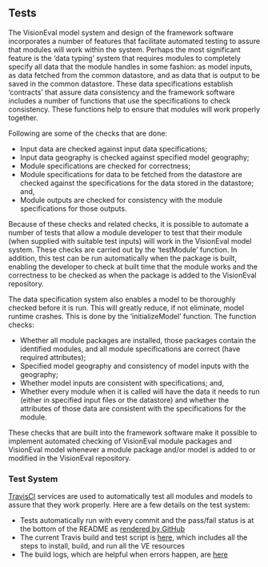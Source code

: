 ## Tests
The VisionEval model system and design of the framework software incorporates a number of features that facilitate automated testing to assure that modules will work within the system. Perhaps the most significant feature is the ‘data typing’ system that requires modules to completely specify all data that the module handles in some fashion: as model inputs, as data fetched from the common datastore, and as data that is output to be saved in the common datastore. These data specifications establish ‘contracts’ that assure data consistency and the framework software includes a number of functions that use the specifications to check consistency. These functions help to ensure that modules will work properly together. 

Following are some of the checks that are done:
  - Input data are checked against input data specifications;
  - Input data geography is checked against specified model geography;
  - Module specifications are checked for correctness;
  - Module specifications for data to be fetched from the datastore are checked against the specifications for the data stored in the datastore; and,
  - Module outputs are checked for consistency with the module specifications for those outputs.

Because of these checks and related checks, it is possible to automate a number of tests that allow a module developer to test that their module (when supplied with suitable test inputs) will work in the VisionEval model system. These checks are carried out by the ‘testModule’ function. In addition, this test can be run automatically when the package is built, enabling the developer to check at built time that the module works and the correctness to be checked as when the package is added to the VisionEval repository.

The data specification system also enables a model to be thoroughly checked before it is run. This will greatly reduce, if not eliminate, model runtime crashes. This is done by the ‘initializeModel’ function. The function checks:

  - Whether all module packages are installed, those packages contain the identified modules, and all module specifications are correct (have required attributes);
  - Specified model geography and consistency of model inputs with the geography;
  - Whether model inputs are consistent with specifications; and,
  - Whether every module when it is called will have the data it needs to run (either in specified input files or the datastore) and whether the attributes of those data are consistent with the specifications for the module.

These checks that are built into the framework software make it possible to implement automated checking of VisionEval module packages and VisionEval model whenever a module package and/or model is added to or modified in the VisionEval repository. 

### Test System
[TravisCI](https://travis-ci.org/) services are used to automatically test all modules and models to assure that they work properly.  Here are a few details on the test system:
  - Tests automatically run with every commit and the pass/fail status is at the bottom of the README as [rendered by GitHub](https://github.com/gregorbj/VisionEval/tree/develop)
  - The current Travis build and test script is [here](https://github.com/gregorbj/VisionEval/blob/develop/.travis.yml), which includes all the steps to install, build, and run all the VE resources
  - The build logs, which are helpful when errors happen, are [here](https://travis-ci.org/gregorbj/VisionEval/builds/)